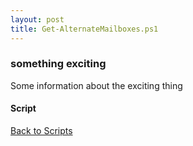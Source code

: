 ```yaml
---
layout: post
title: Get-AlternateMailboxes.ps1
---
```


### something exciting

Some information about the exciting thing

#### Script

<script async src="https://gist-it.appspot.com/github.com/BanterBoy/scripts-blog/blob/master/PowerShell/scripts/activeDirectory/Get-AlternateMailboxes.ps1" crossorigin="anonymous"></script>

<a href="/menu/_pages/scripts.html">Back to Scripts</a>
